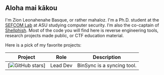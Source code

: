## Aloha mai kākou

I'm Zion Leonahenahe Basque, or rather mahaloz. I'm a Ph.D. student at the [SEFCOM Lab](https://github.com/sefcom) at ASU studying computer security. I’m also the co-captain of [Shellphish](https://github.com/shellphish). Most of the code you will find here is reverse engineering tools, research projects made public, or CTF education material.

Here is a pick of my favorite projects:

| Project | Role | Description |
|--|--|--|
|[![GitHub stars](https://img.shields.io/github/stars/angr/binsync.svg)]|Lead Dev | BinSync is a syncing tool.|


<!--
**mahaloz/mahaloz** is a ✨ _special_ ✨ repository because its `README.md` (this file) appears on your GitHub profile.

Here are some ideas to get you started:

- 🔭 I’m currently working on ...
- 🌱 I’m currently learning ...
- 👯 I’m looking to collaborate on ...
- 🤔 I’m looking for help with ...
- 💬 Ask me about ...
- 📫 How to reach me: ...
- 😄 Pronouns: ...
- ⚡ Fun fact: ...
-->
